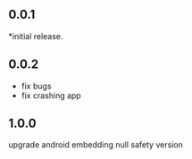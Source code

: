 ## 0.0.1
*initial release.
## 0.0.2
* fix bugs
* fix crashing  app
## 1.0.0
upgrade android embedding 
null safety version